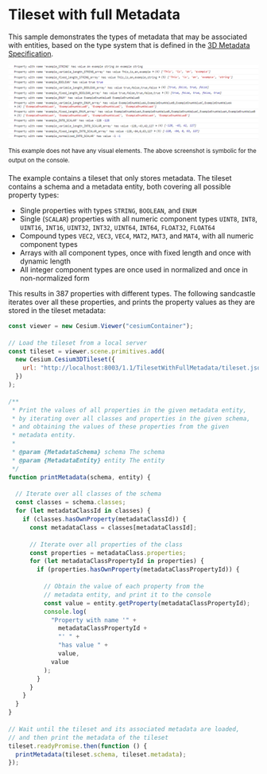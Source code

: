 # Tileset with full Metadata

This sample demonstrates the types of metadata that may be associated with entities, based on the type system that is defined in the [3D Metadata Specification](https://github.com/CesiumGS/3d-tiles/tree/main/specification/Metadata).

![TilesetWithFullsetMetadata](screenshot/TilesetWithFullMetadata.png)

<sup>This example does not have any visual elements. The above screenshot is symbolic for the output on the console.</sup>

The example contains a tileset that only stores metadata. The tileset contains a schema and a metadata entity, both covering all possible property types:

- Single properties with types `STRING`, `BOOLEAN`, and `ENUM`
- Single (`SCALAR`) properties with all numeric component types `UINT8`, `INT8`, `UINT16`, `INT16`, `UINT32`, `INT32`, `UINT64`, `INT64`, `FLOAT32`, `FLOAT64`
- Compound types `VEC2`, `VEC3`, `VEC4`, `MAT2`, `MAT3`, and `MAT4`, with all numeric component types
- Arrays with all component types, once with fixed length and once with dynamic length
- All integer component types are once used in normalized and once in non-normalized form

This results in 387 properties with different types. The following sandcastle iterates over all these properties, and prints the property values as they are stored in the tileset metadata:

```JavaScript
const viewer = new Cesium.Viewer("cesiumContainer");

// Load the tileset from a local server
const tileset = viewer.scene.primitives.add(
  new Cesium.Cesium3DTileset({
    url: "http://localhost:8003/1.1/TilesetWithFullMetadata/tileset.json",
  })
);

/**
 * Print the values of all properties in the given metadata entity,
 * by iterating over all classes and properties in the given schema,
 * and obtaining the values of these properties from the given
 * metadata entity.
 *
 * @param {MetadataSchema} schema The schema
 * @param {MetadataEntity} entity The entity
 */
function printMetadata(schema, entity) {

  // Iterate over all classes of the schema
  const classes = schema.classes;
  for (let metadataClassId in classes) {
    if (classes.hasOwnProperty(metadataClassId)) {
      const metadataClass = classes[metadataClassId];

      // Iterate over all properties of the class
      const properties = metadataClass.properties;
      for (let metadataClassPropertyId in properties) {
        if (properties.hasOwnProperty(metadataClassPropertyId)) {

          // Obtain the value of each property from the
          // metadata entity, and print it to the console
          const value = entity.getProperty(metadataClassPropertyId);
          console.log(
            "Property with name '" +
              metadataClassPropertyId +
              "' " +
              "has value " +
              value,
            value
          );
        }
      }
    }
  }
}

// Wait until the tileset and its associated metadata are loaded,
// and then print the metadata of the tileset
tileset.readyPromise.then(function () {
  printMetadata(tileset.schema, tileset.metadata);
});
```
